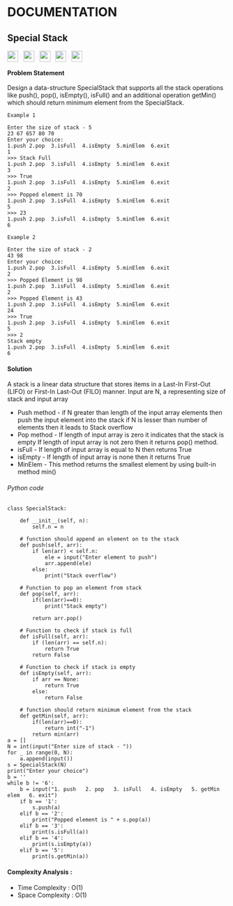 # DOCUMENTATION
## Special Stack<br>
<a><img src="https://img.shields.io/badge/-Amazon-blue" height="25">&nbsp;&nbsp;
<img src="https://img.shields.io/badge/-Goldman Sachs-blue" height="25">&nbsp;&nbsp;
<img src="https://img.shields.io/badge/-Paytm-blue" height="25">&nbsp;&nbsp;
<img src= "https://img.shields.io/badge/-Interview Bit-navy" height="25">&nbsp;&nbsp;
<img src= "https://img.shields.io/badge/-Python-red" height="25"></a><br>

**Problem Statement**<br><br />
Design a data-structure SpecialStack that supports all the stack operations like push(), 
pop(), isEmpty(), isFull() and an additional operation getMin() which should return minimum 
element from the SpecialStack. 
```
Example 1

Enter the size of stack - 5
23 67 657 80 70
Enter your choice:
1.push 2.pop  3.isFull  4.isEmpty  5.minElem  6.exit
1
>>> Stack Full
1.push 2.pop  3.isFull  4.isEmpty  5.minElem  6.exit
3
>>> True
1.push 2.pop  3.isFull  4.isEmpty  5.minElem  6.exit
2
>>> Popped element is 70
1.push 2.pop  3.isFull  4.isEmpty  5.minElem  6.exit
5
>>> 23
1.push 2.pop  3.isFull  4.isEmpty  5.minElem  6.exit
6
```
```
Example 2

Enter the size of stack - 2
43 98
Enter your choice:
1.push 2.pop  3.isFull  4.isEmpty  5.minElem  6.exit
2
>>> Popped Element is 98
1.push 2.pop  3.isFull  4.isEmpty  5.minElem  6.exit
2
>>> Popped Element is 43
1.push 2.pop  3.isFull  4.isEmpty  5.minElem  6.exit
24
>>> True
1.push 2.pop  3.isFull  4.isEmpty  5.minElem  6.exit
5
>>> 2
Stack empty
1.push 2.pop  3.isFull  4.isEmpty  5.minElem  6.exit
6
```
#### Solution<br>
A stack is a linear data structure that stores items in a Last-In First-Out (LIFO) 
or First-In Last-Out (FILO) manner. Input are N, a representing size of stack and input array
* Push method - if N greater than length of the input array elements then push the input element into the stack
                if N is lesser than number of elements then it leads to Stack overflow
* Pop method  - If length of input array is zero it indicates that the stack is empty
                If length of input array is not zero then it returns pop() method.
* isFull      - If length of input array is equal to N then returns True
* isEmpty     - If length of input array is none then it returns True
* MinElem     - This method returns the smallest element by using built-in method min() 
                
###### Python code
```
class SpecialStack:

    def __init__(self, n):
        self.n = n
    
    # function should append an element on to the stack
    def push(self, arr):
        if len(arr) < self.n:
            ele = input("Enter element to push")
            arr.append(ele)
        else:
            print("Stack overflow")
    
    # Function to pop an element from stack
    def pop(self, arr):
        if(len(arr)==0):
            print("Stack empty")
    
        return arr.pop()
    
    # Function to check if stack is full
    def isFull(self, arr):
        if (len(arr) == self.n):
            return True
        return False
    
    # Function to check if stack is empty
    def isEmpty(self, arr):
        if arr == None:
            return True
        else:
            return False
    
    # function should return minimum element from the stack
    def getMin(self, arr):
        if(len(arr)==0):
            return int("-1")
        return min(arr)
a = []
N = int(input("Enter size of stack - "))
for _ in range(0, N):
    a.append(input())
s = SpecialStack(N)
print("Enter your choice")
b = ''
while b != '6':
    b = input("1. push   2. pop   3. isFull   4. isEmpty   5. getMin elem   6. exit")
    if b == '1':
        s.push(a)
    elif b == '2':
        print("Popped element is " + s.pop(a))
    elif b == '3':
        print(s.isFull(a))
    elif b == '4':
        print(s.isEmpty(a))
    elif b == '5':
        print(s.getMin(a))

```
#### Complexity Analysis :<br />
* Time Complexity : O(1)<br />
* Space Complexity : O(1)

        
        
